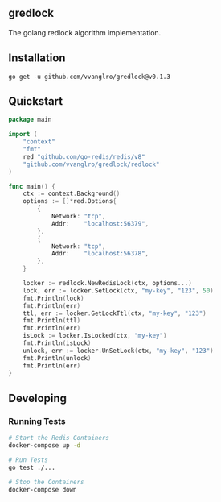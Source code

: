 ## gredlock

The golang redlock algorithm implementation.

## Installation

```shell
go get -u github.com/vvanglro/gredlock@v0.1.3
```

## Quickstart
```go
package main

import (
	"context"
	"fmt"
	red "github.com/go-redis/redis/v8"
	"github.com/vvanglro/gredlock/redlock"
)

func main() {
	ctx := context.Background()
	options := []*red.Options{
		{
			Network: "tcp",
			Addr:    "localhost:56379",
		},
		{
			Network: "tcp",
			Addr:    "localhost:56378",
		},
	}

	locker := redlock.NewRedisLock(ctx, options...)
	lock, err := locker.SetLock(ctx, "my-key", "123", 50)
	fmt.Println(lock)
	fmt.Println(err)
	ttl, err := locker.GetLockTtl(ctx, "my-key", "123")
	fmt.Println(ttl)
	fmt.Println(err)
	isLock := locker.IsLocked(ctx, "my-key")
	fmt.Println(isLock)
	unlock, err := locker.UnSetLock(ctx, "my-key", "123")
	fmt.Println(unlock)
	fmt.Println(err)
}
```

## Developing

### Running Tests

```bash
# Start the Redis Containers
docker-compose up -d

# Run Tests
go test ./...

# Stop the Containers
docker-compose down
```
